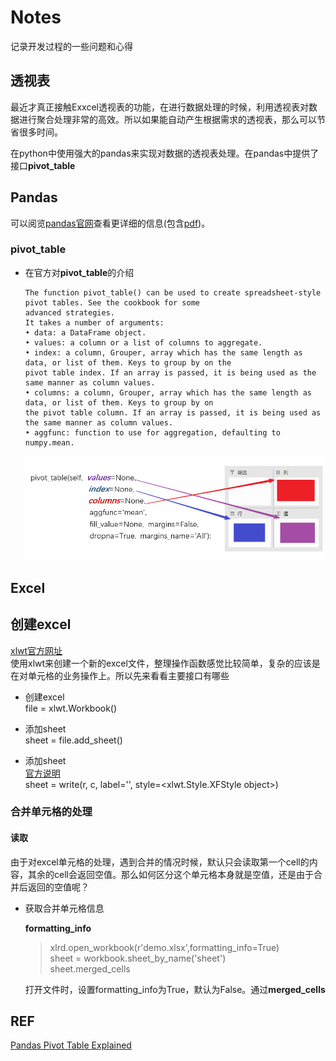 # Notes

记录开发过程的一些问题和心得


## 透视表

最近才真正接触Exxcel透视表的功能，在进行数据处理的时候，利用透视表对数据进行聚合处理非常的高效。所以如果能自动产生根据需求的透视表，那么可以节省很多时间。

在python中使用强大的pandas来实现对数据的透视表处理。在pandas中提供了接口**pivot_table**

## Pandas

可以阅览[pandas官网](http://pandas.pydata.org/)查看更详细的信息(包含[pdf](http://117.128.6.31/cache/pandas.pydata.org/pandas-docs/stable/pandas.pdf?ich_args2=461-27115917036847_a9bbaaf53a84f3a0e6a84f629d176d3f_10001002_9c89612ad4c0f6d49e39518939a83798_061bfaaa0f142965b5714397065536a6))。

### pivot_table

* 在官方对**pivot_table**的介绍

  ```text
  The function pivot_table() can be used to create spreadsheet-style pivot tables. See the cookbook for some
  advanced strategies.
  It takes a number of arguments:
  • data: a DataFrame object.
  • values: a column or a list of columns to aggregate.
  • index: a column, Grouper, array which has the same length as data, or list of them. Keys to group by on the
  pivot table index. If an array is passed, it is being used as the same manner as column values.
  • columns: a column, Grouper, array which has the same length as data, or list of them. Keys to group by on
  the pivot table column. If an array is passed, it is being used as the same manner as column values.
  • aggfunc: function to use for aggregation, defaulting to numpy.mean.
  ```

  ![avatar](note/imgs/api-pivot_table.png)


## Excel

## 创建excel

[xlwt官方网址](https://xlwt.readthedocs.io/en/latest/index.html)  
使用xlwt来创建一个新的excel文件，整理操作函数感觉比较简单，复杂的应该是在对单元格的业务操作上。所以先来看看主要接口有哪些

* 创建excel  
    file = xlwt.Workbook()

* 添加sheet  
    sheet = file.add_sheet()  

* 添加sheet  
    [官方说明](https://xlwt.readthedocs.io/en/latest/api.html?highlight=write)  
    sheet = write(r, c, label='', style=<xlwt.Style.XFStyle object>)  


### 合并单元格的处理

#### 读取

由于对excel单元格的处理，遇到合并的情况时候，默认只会读取第一个cell的内容，其余的cell会返回空值。那么如何区分这个单元格本身就是空值，还是由于合并后返回的空值呢？

* 获取合并单元格信息

  **formatting_info**  
  
  > xlrd.open_workbook(r'demo.xlsx',formatting_info=True)  
  > sheet = workbook.sheet_by_name('sheet')  
  > sheet.merged_cells  
  
 
  打开文件时，设置formatting_info为True，默认为False。通过**merged_cells**

## REF

[Pandas Pivot Table Explained](https://pbpython.com/pandas-pivot-table-explained.html)
